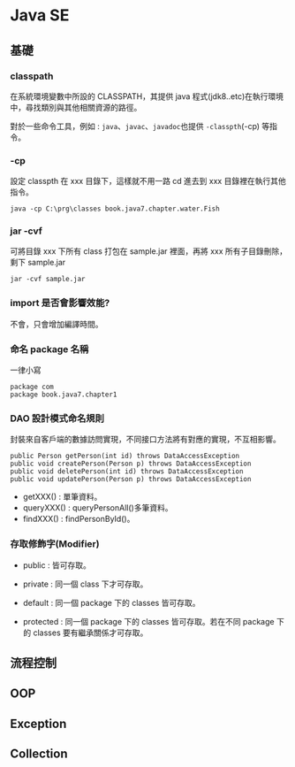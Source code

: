 # Java SE

## 基礎

### classpath

在系統環境變數中所設的 CLASSPATH，其提供 java 程式(jdk8..etc)在執行環境中，尋找類別與其他相關資源的路徑。

對於一些命令工具，例如 : `java`、`javac`、`javadoc`也提供 `-classpth`(-cp) 等指令。

### -cp

設定 classpth 在 xxx 目錄下，這樣就不用一路 cd 進去到 xxx 目錄裡在執行其他指令。

```
java -cp C:\prg\classes book.java7.chapter.water.Fish
```

### jar -cvf

可將目錄 xxx 下所有 class 打包在 sample.jar 裡面，再將 xxx 所有子目錄刪除，剩下 sample.jar

```
jar -cvf sample.jar
```

### import 是否會影響效能?

不會，只會增加編譯時間。

### 命名 package 名稱

一律小寫

```
package com
package book.java7.chapter1
```

### DAO 設計模式命名規則

封裝來自客戶端的數據訪問實現，不同接口方法將有對應的實現，不互相影響。

```
public Person getPerson(int id) throws DataAccessException
public void createPerson(Person p) throws DataAccessException
public void deletePerson(int id) throws DataAccessException
public void updatePerson(Person p) throws DataAccessException
```

* getXXX() : 單筆資料。
* queryXXX() : queryPersonAll()多筆資料。
* findXXX() : findPersonById()。

### 存取修飾字(Modifier)

* public : 皆可存取。

* private : 同一個 class 下才可存取。

* default : 同一個 package 下的 classes 皆可存取。

* protected : 同一個 package 下的 classes 皆可存取。若在不同 package 下的 classes 要有繼承關係才可存取。


## 流程控制

## OOP

## Exception

## Collection

